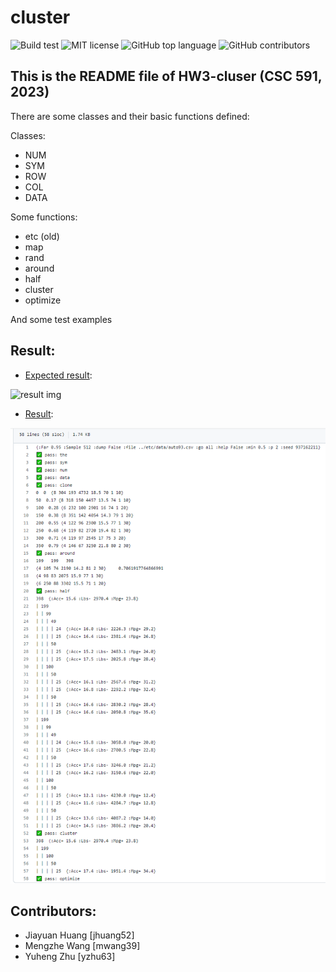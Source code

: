 # cluster
![Build test](https://img.shields.io/github/actions/workflow/status/yzhu27/cluster/test.yml)
![MIT license](https://img.shields.io/github/license/yzhu27/cluster)
![GitHub top language](https://img.shields.io/github/languages/top/yzhu27/cluster)
![GitHub contributors](https://img.shields.io/github/contributors/yzhu27/cluster)
## This is the README file of HW3-cluser (CSC 591, 2023)
There are some classes and their basic functions defined:

Classes:
* NUM
* SYM
* ROW
* COL
* DATA

Some functions:
* etc (old)
* map
* rand
* around
* half
* cluster
* optimize

And some test examples

## Result:
* [Expected result](https://github.com/timm/tested/blob/main/etc/out/cluster.out):

![result img]()

* [Result](https://github.com/yzhu27/cluster/blob/main/etc/out/cluster.out):

![result img](./etc/images/result.png)


## Contributors:
* Jiayuan Huang [jhuang52]
* Mengzhe Wang [mwang39]
* Yuheng Zhu [yzhu63]
